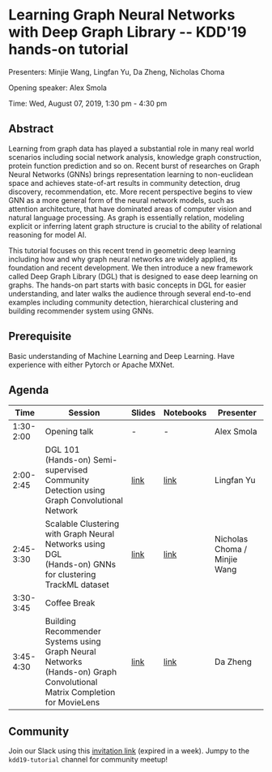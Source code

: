 Learning Graph Neural Networks with Deep Graph Library -- KDD'19 hands-on tutorial
===

Presenters: Minjie Wang, Lingfan Yu, Da Zheng, Nicholas Choma

Opening speaker: Alex Smola

Time: Wed, August 07, 2019, 1:30 pm - 4:30 pm

Abstract
---
Learning from graph data has played a substantial role in many real world
scenarios including social network analysis, knowledge graph construction,
protein function prediction and so on. Recent burst of researches on Graph
Neural Networks (GNNs) brings representation learning to non-euclidean space
and achieves state-of-art results in community detection, drug discovery,
recommendation, etc. More recent perspective begins to view GNN as a more
general form of the neural network models, such as attention architecture, that
have dominated areas of computer vision and natural language processing. As
graph is essentially relation, modeling explicit or inferring latent graph
structure is crucial to the ability of relational reasoning for model AI.

This tutorial focuses on this recent trend in geometric deep learning including
how and why graph neural networks are widely applied, its foundation and recent
development. We then introduce a new framework called Deep Graph Library (DGL)
that is designed to ease deep learning on graphs. The hands-on part starts with
basic concepts in DGL for easier understanding, and later walks the audience
through several end-to-end examples including community detection, hierarchical
clustering and building recommender system using GNNs.

Prerequisite
---

Basic understanding of Machine Learning and Deep Learning. Have experience with
either Pytorch or Apache MXNet.

Agenda
---

| Time | Session | Slides | Notebooks | Presenter |
| --- | --- | --- | --- | -- |
| 1:30-2:00 | Opening talk | - | - | Alex Smola |
| 2:00-2:45 | DGL 101<br>(Hands-on) Semi-supervised Community Detection using Graph Convolutional Network | [link](https://github.com/dglai/KDD-2019-Hands-on/blob/master/1_community_detection/slides.pptx) | [link](https://github.com/dglai/KDD-2019-Hands-on/tree/master/1_community_detection) | Lingfan Yu |
| 2:45-3:30 | Scalable Clustering with Graph Neural Networks using DGL<br>(Hands-on) GNNs for clustering TrackML dataset | [link](https://github.com/dglai/KDD-2019-Hands-on/blob/master/2_clustering/gnn_clustering.pdf) | [link](https://github.com/dglai/KDD-2019-Hands-on/blob/master/2_clustering/gnn_cluster.ipynb) | Nicholas Choma / Minjie Wang |
| 3:30-3:45 | Coffee Break |  |  |
| 3:45-4:30 | Building Recommender Systems using Graph Neural Networks<br>(Hands-on) Graph Convolutional Matrix Completion for MovieLens | [link](https://github.com/dglai/KDD-2019-Hands-on/blob/master/3_recommender_system/Rec.pptx) | [link](https://github.com/dglai/KDD-2019-Hands-on/blob/master/3_recommender_system/Recommendation.ipynb) | Da Zheng |

Community
---

Join our Slack using this [invitation link](https://join.slack.com/t/deep-graph-library/shared_invite/enQtNzE1NDE3MTI5NjgwLWNkZjkxNzAzNzdmOTE2NDczZGNiODMyOTdiYmU4NWM2YWI5OWRjNzIxMGU1ZGI1NTRjOTJmY2YyOGRhY2Y2OGQ) (expired in a week). Jumpy to the `kdd19-tutorial` channel for community meetup!
